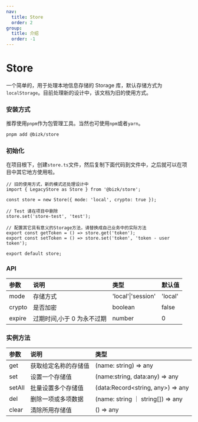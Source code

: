 ```yaml
---
nav:
  title: Store
  order: 2
group:
  title: 介绍
  order: -1
---
```


# Store

一个简单的，用于处理本地信息存储的 Storage 库，默认存储方式为`localStorage`。目前处理新的设计中，该文档为旧的使用方式。

### 安装方式

推荐使用`pnpm`作为包管理工具。当然也可使用`npm`或者`yarn`。

```bash
pnpm add @bizk/store
```

### 初始化

在项目根下，创建`store.ts`文件，然后复制下面代码到文件中，之后就可以在项目中其它地方使用啦。

```tsx ｜ pure
// 旧的使用方式，新的模式还处理设计中
import { LegacyStore as Store } from '@bizk/store';

const store = new Store({ mode: 'local', crypto: true });

// Test 请在项目中删除
store.set('store-test', 'test');

// 配置其它具有意义的Storage方法，请替换成自己业务中的实际方法
export const getToken = () => store.get('token');
export const setToken = () => store.set('token', 'token - user token');

export default store;
```

### API

| 参数   | 说明                       | 类型               | 默认值  |
| :----- | :------------------------- | :----------------- | :------ |
| mode   | 存储方式                   | 'local'\|'session' | 'local' |
| crypto | 是否加密                   | boolean            | false   |
| expire | 过期时间,小于 0 为永不过期 | number             | 0       |

### 实例方法

| 参数   | 说明                 | 类型                              |
| :----- | :------------------- | :-------------------------------- |
| get    | 获取给定名称的存储值 | (name: string) => any             |
| set    | 设置一个存储值       | (name:string, data:any) => any    |
| setAll | 批量设置多个存储值   | (data:Record<string, any>) => any |
| del    | 删除一项或多项数据   | (name: string ｜ string[]) => any |
| clear  | 清除所用存储值       | () => any                         |
